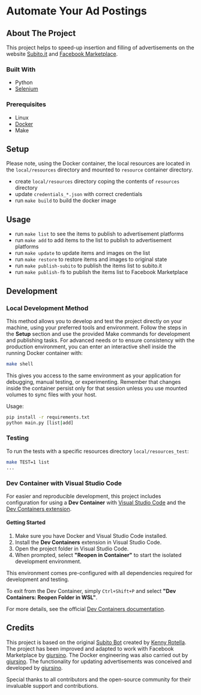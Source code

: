 # Automate Your Ad Postings

## About The Project
This project helps to speed-up insertion and filling of advertisements on the website [Subito.it](https://www.subito.it/) and [Facebook Marketplace](https://www.facebook.com/marketplace).

### Built With
* Python
* [Selenium](https://www.selenium.dev/)

### Prerequisites
* Linux
* [Docker](https://www.docker.com/)
* Make

## Setup
Please note, using the Docker container, the local resources are located in the `local/resources` directory and mounted to `resource` container directory.

* create `local/resources` directory coping the contents of `resources` directory
* update `credentials_*.json` with correct credentials
* run `make build` to build the docker image

## Usage
* run `make list` to see the items to publish to advertisement platforms
* run `make add` to add items to the list to publish to advertisement platforms
* run `make update` to update items and images on the list
* run `make restore` to restore items and images to original state
* run `make publish-subito` to publish the items list to subito.it 
* run `make publish-fb` to publish the items list to Facebook Marketplace 

## Development

### Local Development Method
This method allows you to develop and test the project directly on your machine, using your preferred tools and environment. Follow the steps in the **Setup** section and use the provided Make commands for development and publishing tasks. For advanced needs or to ensure consistency with the production environment, you can enter an interactive shell inside the running Docker container with:

```sh
make shell
```

This gives you access to the same environment as your application for debugging, manual testing, or experimenting. Remember that changes inside the container persist only for that session unless you use mounted volumes to sync files with your host.

Usage:

```sh
pip install -r requirements.txt
python main.py [list|add]
```

### Testing
To run the tests with a specific resources directory `local/resources_test`:

```sh
make TEST=1 list
...
```

### Dev Container with Visual Studio Code

For easier and reproducible development, this project includes configuration for using a **Dev Container** with [Visual Studio Code](https://code.visualstudio.com/) and the [Dev Containers extension](https://marketplace.visualstudio.com/items?itemName=ms-vscode-remote.remote-containers).

#### Getting Started

1. Make sure you have Docker and Visual Studio Code installed.
2. Install the **Dev Containers** extension in Visual Studio Code.
3. Open the project folder in Visual Studio Code.
4. When prompted, select **"Reopen in Container"** to start the isolated development environment.

This environment comes pre-configured with all dependencies required for development and testing.

To exit from the Dev Container, simply `Ctrl+Shift+P` and select **"Dev Containers: Reopen Folder in WSL"**.

For more details, see the official [Dev Containers documentation](https://code.visualstudio.com/docs/devcontainers/containers).

## Credits

This project is based on the original [Subito Bot](https://github.com/KennyRotella/subito_bot/commit/633c0d7fd1107e9875cd62e65d169c393ba46ec3) created by [Kenny Rotella](https://github.com/KennyRotella). The project has been improved and adapted to work with Facebook Marketplace by [giursino](https://github.com/giursino). The Docker engineering was also carried out by [giursino](https://github.com/giursino). The functionality for updating advertisements was conceived and developed by [giursino](https://github.com/giursino).

Special thanks to all contributors and the open-source community for their invaluable support and contributions.